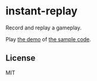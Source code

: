 instant-replay
======================
Record and replay a gameplay.

Play [the demo](https://abagames.github.io/instant-replay/) of [the sample code](https://github.com/abagames/instant-replay/blob/master/src/sample/index.ts).

License
----------
MIT
